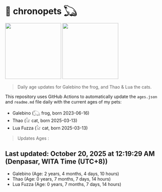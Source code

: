 # 🐾 chronopets 𓆏
<img src="https://github.com/user-attachments/assets/802b3632-7c4b-4232-a3a0-8b1d8fa6f04d" widht=180 height=180 >
<img src="https://github.com/user-attachments/assets/16687005-7ebb-4607-be57-0c8e528fed06" widht=180 height=180 >

> Daily age updates for Galebino the frog, and Thao & Lua the cats.

This repository uses GitHub Actions to automatically update the `ages.json` and `readme.md` file daily with the current ages of my pets: <br>
- Galebino (𓆏 frog, born 2023-06-16)
- Thao (𓃠 cat, born 2025-03-13)
- Lua Fuzza (𓃠 cat, born 2025-03-13)

> Updates Ages :

## Last updated: October 20, 2025 at 12:19:29 AM (Denpasar, WITA Time (UTC+8))

- Galebino (Age: 2 years, 4 months, 4 days, 10 hours)
- Thao (Age: 0 years, 7 months, 7 days, 14 hours)
- Lua Fuzza (Age: 0 years, 7 months, 7 days, 14 hours)

